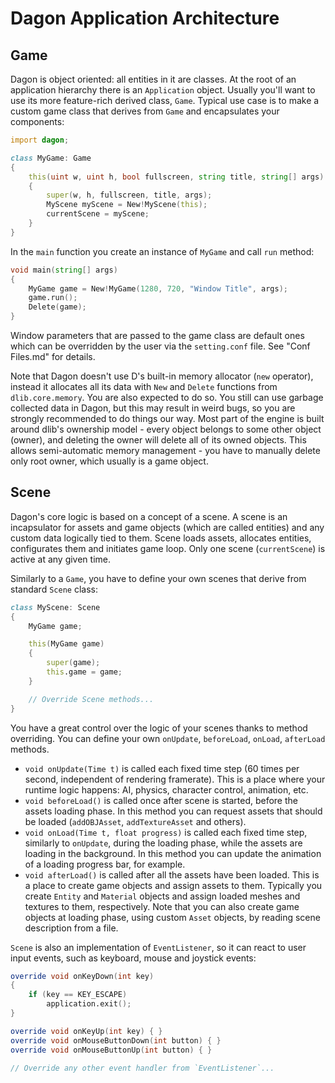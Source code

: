 # Dagon Application Architecture

## Game

Dagon is object oriented: all entities in it are classes. At the root of an application hierarchy there is an `Application` object. Usually you'll want to use its more feature-rich derived class, `Game`. Typical use case is to make a custom game class that derives from `Game` and encapsulates your components:

```d
import dagon;

class MyGame: Game
{
    this(uint w, uint h, bool fullscreen, string title, string[] args)
    {
        super(w, h, fullscreen, title, args);
        MyScene myScene = New!MyScene(this);
        currentScene = myScene;
    }
}
```

In the `main` function you create an instance of `MyGame` and call `run` method:

```d
void main(string[] args)
{
    MyGame game = New!MyGame(1280, 720, "Window Title", args);
    game.run();
    Delete(game);
}
```

Window parameters that are passed to the game class are default ones which can be overridden by the user via the `setting.conf` file. See "Conf Files.md" for details.

Note that Dagon doesn't use D's built-in memory allocator (`new` operator), instead it allocates all its data with `New` and `Delete` functions from `dlib.core.memory`. You are also expected to do so. You still can use garbage collected data in Dagon, but this may result in weird bugs, so you are strongly recommended to do things our way. Most part of the engine is built around dlib's ownership model - every object belongs to some other object (owner), and deleting the owner will delete all of its owned objects. This allows semi-automatic memory management - you have to manually delete only root owner, which usually is a game object.

## Scene

Dagon's core logic is based on a concept of a scene. A scene is an incapsulator for assets and game objects (which are called entities) and any custom data logically tied to them. Scene loads assets, allocates entities, configurates them and initiates game loop. Only one scene (`currentScene`) is active at any given time.

Similarly to a `Game`, you have to define your own scenes that derive from standard `Scene` class:

```d
class MyScene: Scene
{
    MyGame game;

    this(MyGame game)
    {
        super(game);
        this.game = game;
    }

    // Override Scene methods...
}
```

You have a great control over the logic of your scenes thanks to method overriding. You can define your own `onUpdate`, `beforeLoad`, `onLoad`, `afterLoad` methods.
* `void onUpdate(Time t)` is called each fixed time step (60 times per second, independent of rendering framerate). This is a place where your runtime logic happens: AI, physics, character control, animation, etc.
* `void beforeLoad()` is called once after scene is started, before the assets loading phase. In this method you can request assets that should be loaded (`addOBJAsset`, `addTextureAsset` and others).
* `void onLoad(Time t, float progress)` is called each fixed time step, similarly to `onUpdate`, during the loading phase, while the assets are loading in the background. In this method you can update the animation of a loading progress bar, for example.
* `void afterLoad()` is called after all the assets have been loaded. This is a place to create game objects and assign assets to them. Typically you create `Entity` and `Material` objects and assign loaded meshes and textures to them, respectively. Note that you can also create game objects at loading phase, using custom `Asset` objects, by reading scene description from a file.

`Scene` is also an implementation of `EventListener`, so it can react to user input events, such as keyboard, mouse and joystick events:

```d
override void onKeyDown(int key)
{
    if (key == KEY_ESCAPE)
        application.exit();
}

override void onKeyUp(int key) { }
override void onMouseButtonDown(int button) { }
override void onMouseButtonUp(int button) { }

// Override any other event handler from `EventListener`...
```
